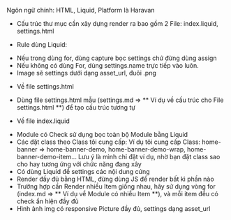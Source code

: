 Ngôn ngữ chính: HTML, Liquid, Platform là Haravan
- Cấu trúc thư mục cần xây dựng render ra bao gồm 2 File: index.liquid, settings.html

* Rule dùng Liquid:
- Nếu trong dùng for, dùng capture bọc settings chứ đừng dùng assign
- Nếu không có dùng For, dùng settings.name trực tiếp vào luôn.
- Image sẽ settings dưới dạng asset_url, đuôi .png

* Về file settings.html
- Dùng file settings.html mẫu (settings.md => ** Ví dụ về cấu trúc cho File settings.html **) để tạo cấu trúc tương tự

* Về file index.liquid
- Module có Check sử dụng bọc toàn bộ Module bằng Liquid
- Các đặt class theo Class tôi cung cấp: Ví dụ tôi cung cấp Class: home-banner => home-banner-demo, home-banner-demo-wrap, home-banner-demo-item... Lưu ý là mình chỉ đặt ví dụ, nhờ bạn đặt class sao cho hay tương ứng với chức năng đang xây
- Có dùng Liquid để settings các nội dung cứng
- Render đầy đủ bằng HTML, đừng dùng JS để render bất kì phần nào
- Trường hợp cần Render nhiều Item giống nhau, hãy sử dụng vòng for (index.md => ** Ví dụ về Module có nhiều Item **), và mỗi item đều có check ẩn hiện đầy đủ
- Hình ảnh img có responsive Picture đầy đủ, settings dạng asset_url
